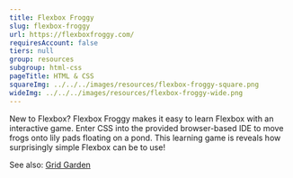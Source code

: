```yaml
---
title: Flexbox Froggy
slug: flexbox-froggy
url: https://flexboxfroggy.com/
requiresAccount: false
tiers: null
group: resources
subgroup: html-css
pageTitle: HTML & CSS
squareImg: ../../../images/resources/flexbox-froggy-square.png
wideImg: ../../../images/resources/flexbox-froggy-wide.png
---
```


New to Flexbox?  Flexbox Froggy makes it easy to learn Flexbox with an interactive game.  Enter CSS into the provided browser-based IDE to move frogs onto lily pads floating on a pond.  This learning game is reveals how surprisingly simple Flexbox can be to use!

See also: <a href="#grid-garden">Grid Garden</a>